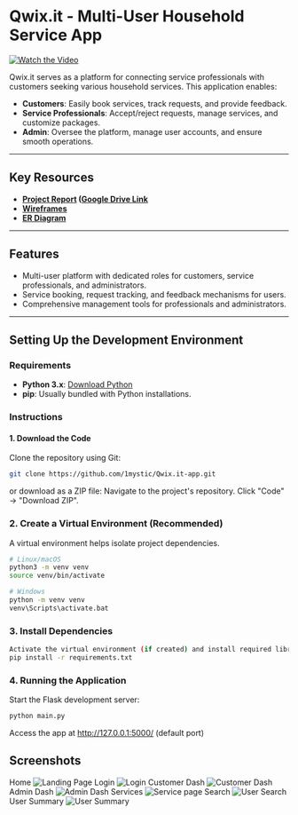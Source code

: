 # Qwix.it - Multi-User Household Service App

[![Watch the Video](https://img.youtube.com/vi/47l2mmetJRA/0.jpg)](https://youtu.be/47l2mmetJRA)

Qwix.it serves as a platform for connecting service professionals with customers seeking various household services. This application enables:  
- **Customers**: Easily book services, track requests, and provide feedback.  
- **Service Professionals**: Accept/reject requests, manage services, and customize packages.  
- **Admin**: Oversee the platform, manage user accounts, and ensure smooth operations.

---

## Key Resources

- **[Project Report](https://drive.google.com/file/d/13dBJa5dTYcx_QbIBZ-ltoKqTy1gkvSyM/view?usp=drive_link) ([Google Drive Link](https://drive.google.com/file/d/13dBJa5dTYcx_QbIBZ-ltoKqTy1gkvSyM/view?usp=drive_link)**
- **[Wireframes](https://drive.google.com/file/d/1-vAL9DPS098npn7_ueK7RJrd9t81KhXq/view?usp=drive_link)**
- **[ER Diagram](https://drive.google.com/file/d/12yD2KjGC5nywPD2Wh0VQZg7CdiH9ez5w/view?usp=drive_link)**

---

## Features

- Multi-user platform with dedicated roles for customers, service professionals, and administrators.  
- Service booking, request tracking, and feedback mechanisms for users.  
- Comprehensive management tools for professionals and administrators.

---

## Setting Up the Development Environment

### Requirements
- **Python 3.x**: [Download Python](https://www.python.org/downloads/)  
- **pip**: Usually bundled with Python installations.  

### Instructions

#### 1. Download the Code
Clone the repository using Git:  
```bash
git clone https://github.com/1mystic/Qwix.it-app.git

```
or download as a ZIP file:
Navigate to the project's repository.
Click "Code" → "Download ZIP".

### 2. Create a Virtual Environment (Recommended)
A virtual environment helps isolate project dependencies.

```bash
# Linux/macOS
python3 -m venv venv
source venv/bin/activate

# Windows
python -m venv venv
venv\Scripts\activate.bat
```
### 3. Install Dependencies
```bash
Activate the virtual environment (if created) and install required libraries:
pip install -r requirements.txt
```
### 4. Running the Application
Start the Flask development server:

```bash
python main.py
```
Access the app at http://127.0.0.1:5000/ (default port)

## Screenshots

Home
![Landing Page](https://media.licdn.com/dms/image/v2/D4D22AQHtlOBDj1-Gqg/feedshare-shrink_2048_1536/B4DZPELlTBGoAo-/0/1734163193308?e=1737590400&v=beta&t=iClLJu-uqn3bqUXvO3E2X8TQ7wKh90OEnkxisv2cNSI)
Login
![Login](https://media.licdn.com/dms/image/v2/D4D22AQGKpJ0VttiZJA/feedshare-shrink_2048_1536/B4DZPELlUKGgAo-/0/1734163192611?e=1737590400&v=beta&t=jBT8hXB4Vu4alYXwaT4mPiKT04ZdUiE7TVHUlvJKm_o)
Customer Dash
![Customer Dash](https://media.licdn.com/dms/image/v2/D4D22AQEokRPbB80VMw/feedshare-shrink_2048_1536/B4DZPELlT6GUAo-/0/1734163192002?e=1737590400&v=beta&t=UcOLxqncQTPHZLKarYl2GYhu580sEeZ93ztfHU7PlH8)
Admin Dash
![Admin Dash](https://media.licdn.com/dms/image/v2/D4D22AQHsHN_5VhmpsA/feedshare-shrink_2048_1536/B4DZPELlS3HUAo-/0/1734163191507?e=1737590400&v=beta&t=gVBYgEtkH2hv37AClx0bEpr8fXbcwz6BkPdQ5UVnlWQ)
Services
![Service page](https://media.licdn.com/dms/image/v2/D4D22AQFwjRFf2fOVcQ/feedshare-shrink_2048_1536/B4DZPELlT9HYAs-/0/1734163192414?e=1737590400&v=beta&t=5P5pUZzcvVPv2EpIFcg6Q1xR7Q_c_UHbz2I-5ZuZ26A)
Search
![User Search](https://media.licdn.com/dms/image/v2/D4D22AQE7XvNCPZ7sxw/feedshare-shrink_2048_1536/B4DZPELlUHG0Ao-/0/1734163191807?e=1737590400&v=beta&t=tJxHhIidwoDD_jYU64entqPibuGJ_oH85fV3O8rENw8)
User Summary
![User Summary](https://media.licdn.com/dms/image/v2/D4D22AQFGupyT3WN5Rw/feedshare-shrink_2048_1536/B4DZPELlURHYAs-/0/1734163191652?e=1737590400&v=beta&t=Z_jb6y9z1gJ1fxyUTfDsm62BgwW6OU2KpRo9gZYijfk)
